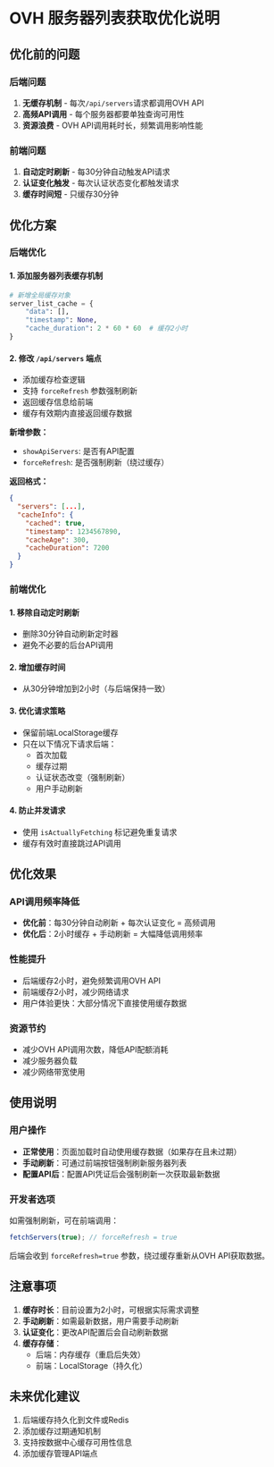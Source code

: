 # OVH 服务器列表获取优化说明

## 优化前的问题

### 后端问题
1. **无缓存机制** - 每次`/api/servers`请求都调用OVH API
2. **高频API调用** - 每个服务器都要单独查询可用性
3. **资源浪费** - OVH API调用耗时长，频繁调用影响性能

### 前端问题
1. **自动定时刷新** - 每30分钟自动触发API请求
2. **认证变化触发** - 每次认证状态变化都触发请求
3. **缓存时间短** - 只缓存30分钟

## 优化方案

### 后端优化

#### 1. 添加服务器列表缓存机制
```python
# 新增全局缓存对象
server_list_cache = {
    "data": [],
    "timestamp": None,
    "cache_duration": 2 * 60 * 60  # 缓存2小时
}
```

#### 2. 修改 `/api/servers` 端点
- 添加缓存检查逻辑
- 支持 `forceRefresh` 参数强制刷新
- 返回缓存信息给前端
- 缓存有效期内直接返回缓存数据

**新增参数：**
- `showApiServers`: 是否有API配置
- `forceRefresh`: 是否强制刷新（绕过缓存）

**返回格式：**
```json
{
  "servers": [...],
  "cacheInfo": {
    "cached": true,
    "timestamp": 1234567890,
    "cacheAge": 300,
    "cacheDuration": 7200
  }
}
```

### 前端优化

#### 1. 移除自动定时刷新
- 删除30分钟自动刷新定时器
- 避免不必要的后台API调用

#### 2. 增加缓存时间
- 从30分钟增加到2小时（与后端保持一致）

#### 3. 优化请求策略
- 保留前端LocalStorage缓存
- 只在以下情况下请求后端：
  - 首次加载
  - 缓存过期
  - 认证状态改变（强制刷新）
  - 用户手动刷新

#### 4. 防止并发请求
- 使用 `isActuallyFetching` 标记避免重复请求
- 缓存有效时直接跳过API调用

## 优化效果

### API调用频率降低
- **优化前**：每30分钟自动刷新 + 每次认证变化 = 高频调用
- **优化后**：2小时缓存 + 手动刷新 = 大幅降低调用频率

### 性能提升
- 后端缓存2小时，避免频繁调用OVH API
- 前端缓存2小时，减少网络请求
- 用户体验更快：大部分情况下直接使用缓存数据

### 资源节约
- 减少OVH API调用次数，降低API配额消耗
- 减少服务器负载
- 减少网络带宽使用

## 使用说明

### 用户操作
- **正常使用**：页面加载时自动使用缓存数据（如果存在且未过期）
- **手动刷新**：可通过前端按钮强制刷新服务器列表
- **配置API后**：配置API凭证后会强制刷新一次获取最新数据

### 开发者选项
如需强制刷新，可在前端调用：
```typescript
fetchServers(true); // forceRefresh = true
```

后端会收到 `forceRefresh=true` 参数，绕过缓存重新从OVH API获取数据。

## 注意事项

1. **缓存时长**：目前设置为2小时，可根据实际需求调整
2. **手动刷新**：如需最新数据，用户需要手动刷新
3. **认证变化**：更改API配置后会自动刷新数据
4. **缓存存储**：
   - 后端：内存缓存（重启后失效）
   - 前端：LocalStorage（持久化）

## 未来优化建议

1. 后端缓存持久化到文件或Redis
2. 添加缓存过期通知机制
3. 支持按数据中心缓存可用性信息
4. 添加缓存管理API端点
